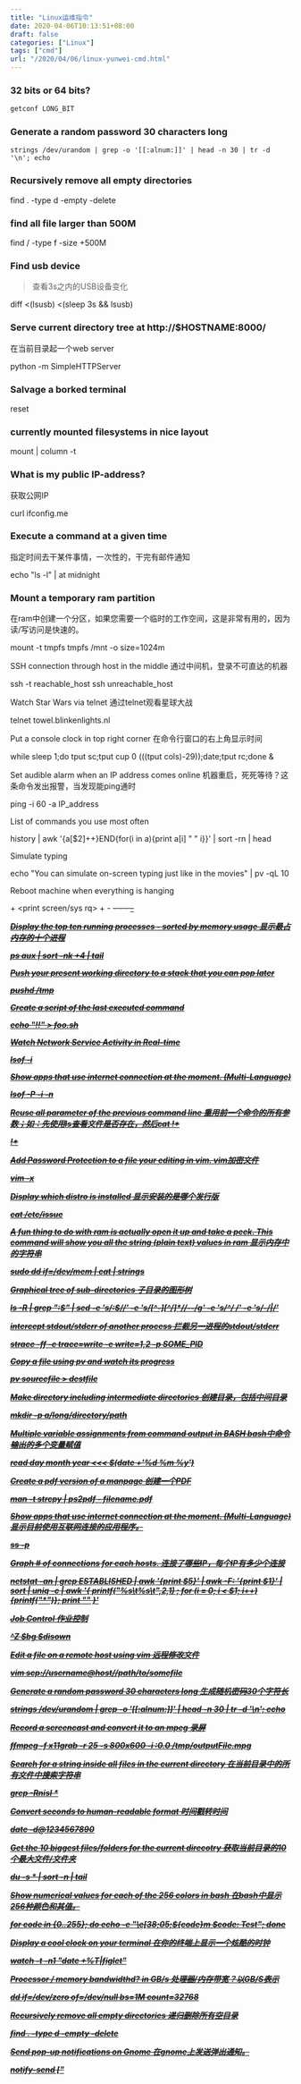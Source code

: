 ```yaml
---
title: "Linux运维指令"
date: 2020-04-06T10:13:51+08:00
draft: false
categories: ["Linux"]
tags: ["cmd"]
url: "/2020/04/06/linux-yunwei-cmd.html"
---
```


### 32 bits or 64 bits?
```bash
getconf LONG_BIT
```

### Generate a random password 30 characters long
```
strings /dev/urandom | grep -o '[[:alnum:]]' | head -n 30 | tr -d '\n'; echo
```

### Recursively remove all empty directories

find . -type d -empty -delete

### find all file larger than 500M

find / -type f -size +500M

### Find usb device 
> 查看3s之内的USB设备变化
>

diff <(lsusb) <(sleep 3s && lsusb)

### Serve current directory tree at http://$HOSTNAME:8000/ 

在当前目录起一个web server

python -m SimpleHTTPServer

### Salvage a borked terminal

reset

### currently mounted filesystems in nice layout

mount | column -t

### What is my public IP-address? 

获取公网IP

curl ifconfig.me

### Execute a command at a given time

指定时间去干某件事情，一次性的，干完有邮件通知

echo "ls -l" | at midnight

### Mount a temporary ram partition

在ram中创建一个分区，如果您需要一个临时的工作空间，这是非常有用的，因为读/写访问是快速的。

mount -t tmpfs tmpfs /mnt -o size=1024m

SSH connection through host in the middle 通过中间机，登录不可直达的机器

ssh -t reachable_host ssh unreachable_host

Watch Star Wars via telnet 通过telnet观看星球大战

telnet towel.blinkenlights.nl

Put a console clock in top right corner 在命令行窗口的右上角显示时间

while sleep 1;do tput sc;tput cup 0 $(($(tput cols)-29));date;tput rc;done &

Set audible alarm when an IP address comes online 机器重启，死死等待？这条命令发出报警，当发现能ping通时

ping -i 60 -a IP_address

List of commands you use most often

history | awk '{a[$2]++}END{for(i in a){print a[i] " " i}}' | sort -rn | head

Simulate typing

echo "You can simulate on-screen typing just like in the movies" | pv -qL 10

Reboot machine when everything is hanging

<alt> + <print screen/sys rq> + <R> - <S> - <E> - <I> - <U> - <B>

Display the top ten running processes - sorted by memory usage 显示最占内存的十个进程

ps aux | sort -nk +4 | tail

Push your present working directory to a stack that you can pop later

pushd /tmp

Create a script of the last executed command

echo "!!" > foo.sh

Watch Network Service Activity in Real-time

lsof -i

Show apps that use internet connection at the moment. (Multi-Language)

lsof -P -i -n

Reuse all parameter of the previous command line 重用前一个命令的所有参数；如：先使用ls查看文件是否存在，然后cat !*

!*

Add Password Protection to a file your editing in vim. vim加密文件

vim -x <FILENAME>

Display which distro is installed 显示安装的是哪个发行版

cat /etc/issue

A fun thing to do with ram is actually open it up and take a peek. This command will show you all the string (plain text) values in ram 显示内存中的字符串

sudo dd if=/dev/mem | cat | strings

Graphical tree of sub-directories 子目录的图形树

ls -R | grep ":$" | sed -e 's/:$//' -e 's/[^-][^\/]*\//--/g' -e 's/^/ /' -e 's/-/|/'

intercept stdout/stderr of another process 拦截另一进程的stdout/stderr

strace -ff -e trace=write -e write=1,2 -p SOME_PID

Copy a file using pv and watch its progress

pv sourcefile > destfile

Make directory including intermediate directories 创建目录，包括中间目录

mkdir -p a/long/directory/path

Multiple variable assignments from command output in BASH bash中命令输出的多个变量赋值

read day month year <<< $(date +'%d %m %y')

Create a pdf version of a manpage 创建一个PDF

man -t strcpy | ps2pdf - filename.pdf

Show apps that use internet connection at the moment. (Multi-Language) 显示目前使用互联网连接的应用程序。

ss -p

Graph # of connections for each hosts. 连接了哪些IP，每个IP有多少个连接

netstat -an | grep ESTABLISHED | awk '{print $5}' | awk -F: '{print $1}' | sort | uniq -c | awk '{ printf("%s\t%s\t",$2,$1) ; for (i = 0; i < $1; i++) {printf("*")}; print "" }'

Job Control 作业控制

^Z $bg $disown

Edit a file on a remote host using vim 远程修改文件

vim scp://username@host//path/to/somefile

Generate a random password 30 characters long 生成随机密码30个字符长

strings /dev/urandom | grep -o '[[:alnum:]]' | head -n 30 | tr -d '\n'; echo

Record a screencast and convert it to an mpeg 录屏

ffmpeg -f x11grab -r 25 -s 800x600 -i :0.0 /tmp/outputFile.mpg

Search for a <pattern> string inside all files in the current directory 在当前目录中的所有文件中搜索字符串

grep -RnisI <pattern> *

Convert seconds to human-readable format 时间戳转时间

date -d@1234567890

Get the 10 biggest files/folders for the current direcotry 获取当前目录的10个最大文件/文件夹

du -s * | sort -n | tail

Show numerical values for each of the 256 colors in bash 在bash中显示256种颜色和其值。

for code in {0..255}; do echo -e "\e[38;05;${code}m $code: Test"; done

Display a cool clock on your terminal 在你的终端上显示一个炫酷的时钟

watch -t -n1 "date +%T|figlet"

Processor / memory bandwidthd? in GB/s 处理器/内存带宽？以GB/S表示

dd if=/dev/zero of=/dev/null bs=1M count=32768

Recursively remove all empty directories 递归删除所有空目录

find . -type d -empty -delete

Send pop-up notifications on Gnome 在gnome上发送弹出通知。

notify-send ["<title>"] "<body>"

pretend to be busy in office to enjoy a cup of coffee 喝杯咖啡，也得假装在工作

cat /dev/urandom | hexdump -C | grep "ca fe"

Create a quick back-up copy of a file 快速备份文件

cp file.txt{,.bak}

Nice weather forecast on your shell 查看天气

curl wttr.in/wuxi

Broadcast your shell thru ports 5000, 5001, 5002 ... 广播你的shell

script -qf | tee >(nc -kl 5000) >(nc -kl 5001) >(nc -kl 5002)

List only the directories 只列出目录

ls -d */

Binary Clock 二进制时钟

watch -n 1 'echo "obase=2;`date +%s`" | bc'

Sort the size usage of a directory tree by gigabytes, kilobytes, megabytes, then bytes 按千兆字节、千字节、兆字节然后字节对目录树的大小使用进行排序。

du -b --max-depth 1 | sort -nr | perl -pe 's{([0-9]+)}{sprintf "%.1f%s", $1>=2**30? ($1/2**30, "G"): $1>=2**20? ($1/2**20, "M"): $1>=2**10? ($1/2**10, "K"): ($1, "")}e'

find files in a date range

find . -type f -newermt "2019-10-01" ! -newermt "2019-12-01"

Exclude .svn, .git and other VCS junk for a pristine tarball 

tar --exclude-vcs -cf src.tar src/

Show all current listening programs by port and pid with SS instead of netstat  用ss而不是netstat显示所有当前侦听程序的端口和PID。

ss -plunt